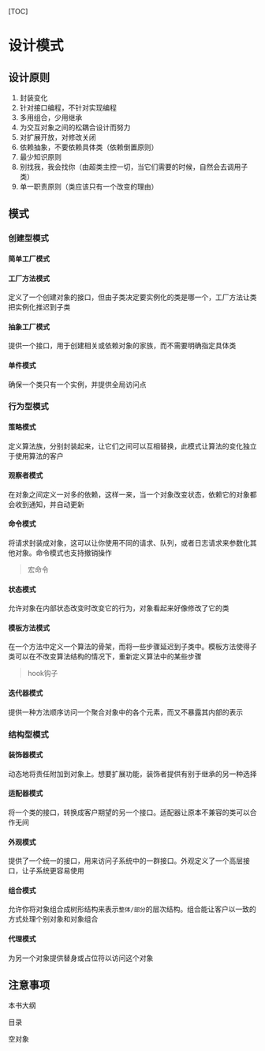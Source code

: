 [TOC]

# 设计模式

## 设计原则

1. 封装变化
2. 针对接口编程，不针对实现编程
3. 多用组合，少用继承
4. 为交互对象之间的松耦合设计而努力
5. 对扩展开放，对修改关闭
6. 依赖抽象，不要依赖具体类（依赖倒置原则）
7. 最少知识原则
8. 别找我，我会找你（由超类主控一切，当它们需要的时候，自然会去调用子类）
9. 单一职责原则（类应该只有一个改变的理由）

## 模式

### 创建型模式

#### 简单工厂模式

#### 工厂方法模式

定义了一个创建对象的接口，但由子类决定要实例化的类是哪一个，工厂方法让类把实例化推迟到子类

#### 抽象工厂模式

提供一个接口，用于创建相关或依赖对象的家族，而不需要明确指定具体类

#### 单件模式

确保一个类只有一个实例，并提供全局访问点

### 行为型模式

#### 策略模式

定义算法族，分别封装起来，让它们之间可以互相替换，此模式让算法的变化独立于使用算法的客户

#### 观察者模式

在对象之间定义一对多的依赖，这样一来，当一个对象改变状态，依赖它的对象都会收到通知，并自动更新

#### 命令模式

将请求封装成对象，这可以让你使用不同的请求、队列，或者日志请求来参数化其他对象。命令模式也支持撤销操作

> 宏命令

#### 状态模式

允许对象在内部状态改变时改变它的行为，对象看起来好像修改了它的类

#### 模板方法模式

在一个方法中定义一个算法的骨架，而将一些步骤延迟到子类中。模板方法使得子类可以在不改变算法结构的情况下，重新定义算法中的某些步骤

> hook钩子

#### 迭代器模式

提供一种方法顺序访问一个聚合对象中的各个元素，而又不暴露其内部的表示

### 结构型模式

#### 装饰器模式

动态地将责任附加到对象上。想要扩展功能，装饰者提供有别于继承的另一种选择

#### 适配器模式

将一个类的接口，转换成客户期望的另一个接口。适配器让原本不兼容的类可以合作无间

#### 外观模式

提供了一个统一的接口，用来访问子系统中的一群接口。外观定义了一个高层接口，让子系统更容易使用

#### 组合模式

允许你将对象组合成树形结构来表示`整体/部分`的层次结构。组合能让客户以一致的方式处理个别对象和对象组合

#### 代理模式

为另一个对象提供替身或占位符以访问这个对象

## 注意事项

本书大纲

目录

空对象
